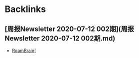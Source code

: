 
# Backlinks
## [周报Newsletter 2020-07-12 002期](周报Newsletter 2020-07-12 002期.md)
- [RoamBrain](RoamBrain.md)[


